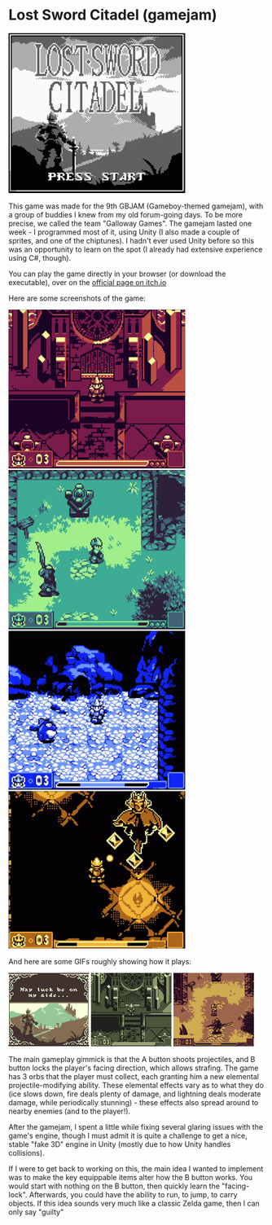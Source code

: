 
# Lost Sword Citadel (gamejam)

![](thumbnail.png)

This game was made for the 9th GBJAM (Gameboy-themed gamejam), with a group of buddies I knew from my old forum-going days.
To be more precise, we called the team "Galloway Games".
The gamejam lasted one week - I programmed most of it, using Unity (I also made a couple of sprites, and one of the chiptunes). I hadn't ever used Unity before so this was an opportunity to learn on the spot (I already had extensive experience using C#, though).

You can play the game directly in your browser (or download the executable), over on the [official page on itch.io](https://gallowaygames.itch.io/lost-sword-citadel)

Here are some screenshots of the game:

![](screenshot-1.png)
![](screenshot-2.png)
![](screenshot-3.jpg)
![](screenshot-4.png)

And here are some GIFs roughly showing how it plays:

![](gameplay-1.gif)
![](gameplay-2.gif)
![](gameplay-3.gif)

The main gameplay gimmick is that the A button shoots projectiles,
and B button locks the player's facing direction, which allows strafing.
The game has 3 orbs that the player must collect, each granting him a new
elemental projectile-modifying ability. These elemental effects vary as to
what they do (ice slows down, fire deals plenty of damage, and lightning
deals moderate damage, while periodically stunning) - these effects also
spread around to nearby enemies (and to the player!).

After the gamejam, I spent a little while fixing several glaring issues with
the game's engine, though I must admit it is quite a challenge to get a nice,
stable "fake 3D" engine in Unity (mostly due to how Unity handles collisions).

If I were to get back to working on this, the main idea I wanted to implement
was to make the key equippable items alter how the B button works.
You would start with nothing on the B button, then quickly learn the "facing-lock".
Afterwards, you could have the ability to run, to jump, to carry objects.
If this idea sounds very much like a classic Zelda game, then I can only say "guilty"
